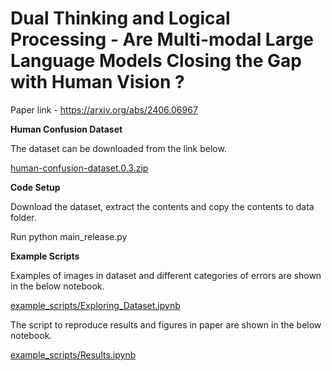# Dual Thinking and Logical Processing - Are Multi-modal Large Language Models Closing the Gap with Human Vision ?

Paper link - https://arxiv.org/abs/2406.06967

**Human Confusion Dataset** 

The dataset can be downloaded from the link below.

[human-confusion-dataset.0.3.zip](https://drive.google.com/file/d/1gqCEH999Co5PdIsMtT2LqjbDSrGV_y5U/view)

**Code Setup** 

Download the dataset, extract the contents and copy the contents to data folder.

Run python main_release.py

**Example Scripts** 

Examples of images in dataset and different categories of errors are shown in the below notebook.

[example_scripts/Exploring_Dataset.ipynb](https://colab.research.google.com/github/nikhil21174/dual_thinking/blob/main/example_scripts/Exploring_Dataset.ipynb#scrollTo=JAkdc7yyUYoD)

The script to reproduce results and figures in paper are shown in the below notebook.

[example_scripts/Results.ipynb](https://colab.research.google.com/github/nikhil21174/dual_thinking/blob/main/example_scripts/Results.ipynb)


